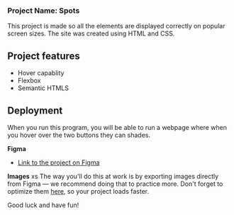 ### Project Name: Spots

This project is made so all the elements are displayed correctly on popular screen sizes. The site was created using HTML and CSS.

## Project features

- Hover capablity
- Flexbox
- Semantic HTMLS

## Deployment

When you run this program, you will be able to run a webpage where when you hover over the two buttons they can shades.

**Figma**

- [Link to the project on Figma](https://www.figma.com/file/BBNm2bC3lj8QQMHlnqRsga/Sprint-3-Project-%E2%80%94-Spots?type=design&node-id=2%3A60&mode=design&t=afgNFybdorZO6cQo-1)

**Images**
xs
The way you'll do this at work is by exporting images directly from Figma — we recommend doing that to practice more. Don't forget to optimize them [here](https://tinypng.com/), so your project loads faster.

Good luck and have fun!
